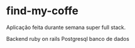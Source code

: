# find-my-coffe
 Aplicação feita durante semana super full stack.
 
 Backend ruby on rails
 Postgresql banco de dados
